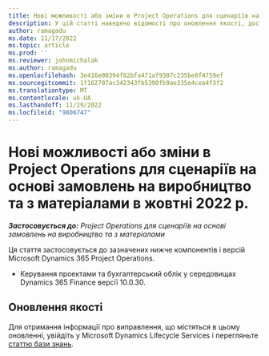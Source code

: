 ```yaml
---
title: Нові можливості або зміни в Project Operations для сценаріїв на основі замовлень на виробництво та з матеріалами в жовтні 2022 р.
description: У цій статті наведено відомості про оновлення якості, доступні у випуску корпорації Майкрософт Dynamics 365 Project Operations за жовтень 2022 року для сценаріїв на основі наявності або виробництва.
author: ramagadu
ms.date: 11/17/2022
ms.topic: article
ms.prod: ''
ms.reviewer: johnmichalak
ms.author: ramagadu
ms.openlocfilehash: 3e416e00394f82bfa471af9307c235be8f4759ef
ms.sourcegitcommit: 1f162707ac342343fb5390fb9ae335e4cea4f3f2
ms.translationtype: MT
ms.contentlocale: uk-UA
ms.lasthandoff: 11/29/2022
ms.locfileid: "9806747"
---
```

# <a name="whats-new-or-changed-in-project-operations-october-2022-for-stockedproduction-based-scenarios"></a>Нові можливості або зміни в Project Operations для сценаріїв на основі замовлень на виробництво та з матеріалами в жовтні 2022 р.

_**Застосовується до:** Project Operations для сценаріїв на основі замовлень на виробництво та з матеріалами_

Ця стаття застосовується до зазначених нижче компонентів і версій Microsoft Dynamics 365 Project Operations.

- Керування проектами та бухгалтерський облік у середовищах Dynamics 365 Finance версії 10.0.30.

## <a name="quality-updates"></a>Оновлення якості

Для отримання інформації про виправлення, що містяться в цьому оновленні, увійдіть у Microsoft Dynamics Lifecycle Services і перегляньте [статтю бази знань](https://fix.lcs.dynamics.com/Issue/Details?bugId=745468).